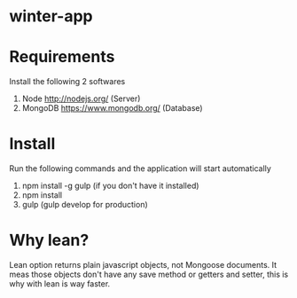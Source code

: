 # winter-app


# Requirements
Install the following 2 softwares

1.    Node http://nodejs.org/ (Server)
2.    MongoDB https://www.mongodb.org/ (Database) 

# Install
Run the following commands and the application will start automatically

1.    npm install -g gulp (if you don't have it installed)
2.    npm install 
3.    gulp (gulp develop for production)

# Why lean?
Lean option returns plain javascript objects, not Mongoose documents. It meas those objects don't have any save method or getters and setter, this is why with lean is way faster. 
